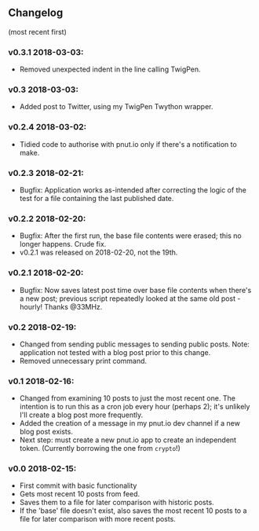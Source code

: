 ## Changelog
(most recent first)

### v0.3.1 2018-03-03:
* Removed unexpected indent in the line calling TwigPen.

### v0.3 2018-03-03:
* Added post to Twitter, using my TwigPen Twython wrapper.

### v0.2.4 2018-03-02:
* Tidied code to authorise with pnut.io only if there's a notification to make.

### v0.2.3 2018-02-21:
* Bugfix: Application works as-intended after correcting the logic of the test for a file containing the last published date.

### v0.2.2 2018-02-20:
* Bugfix: After the first run, the base file contents were erased; this no longer happens. Crude fix.
* v0.2.1 was released on 2018-02-20, not the 19th.

### v0.2.1 2018-02-20:
* Bugfix: Now saves latest post time over base file contents when there's a new post; previous script repeatedly looked at the same old post - hourly! Thanks @33MHz.

### v0.2 2018-02-19:
* Changed from sending public messages to sending public posts. Note: application not tested with a blog post prior to this change.
* Removed unnecessary print command.

### v0.1 2018-02-16:
* Changed from examining 10 posts to just the most recent one. The intention is to run this as a cron job every hour (perhaps 2); it's unlikely I'll create a blog post more frequently.
* Added the creation of a message in my pnut.io dev channel if a new blog post exists.
* Next step: must create a new pnut.io app to create an independent token. (Currently borrowing the one from `crypto`!)

### v0.0 2018-02-15:
* First commit with basic functionality
 * Gets most recent 10 posts from feed.
 * Saves them to a file for later comparison with historic posts.
 * If the 'base' file doesn't exist, also saves the most recent 10 posts to a file for later comparison with more recent posts.
